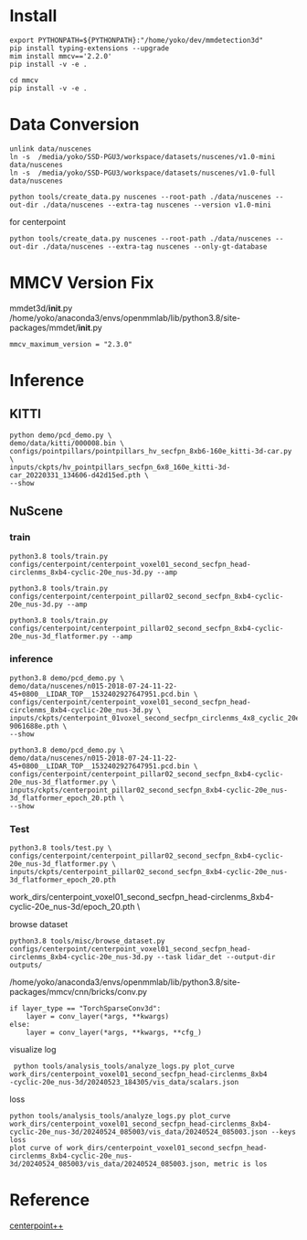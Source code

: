 # Install

```
export PYTHONPATH=${PYTHONPATH}:"/home/yoko/dev/mmdetection3d"
pip install typing-extensions --upgrade
mim install mmcv=='2.2.0'
pip install -v -e .
```

```
cd mmcv
pip install -v -e .
```

# Data Conversion

```
unlink data/nuscenes
ln -s  /media/yoko/SSD-PGU3/workspace/datasets/nuscenes/v1.0-mini data/nuscenes
ln -s  /media/yoko/SSD-PGU3/workspace/datasets/nuscenes/v1.0-full data/nuscenes
```

```
python tools/create_data.py nuscenes --root-path ./data/nuscenes --out-dir ./data/nuscenes --extra-tag nuscenes --version v1.0-mini
```

for centerpoint

```
python tools/create_data.py nuscenes --root-path ./data/nuscenes --out-dir ./data/nuscenes --extra-tag nuscenes --only-gt-database
```

# MMCV Version Fix

mmdet3d/__init__.py
/home/yoko/anaconda3/envs/openmmlab/lib/python3.8/site-packages/mmdet/__init__.py

```
mmcv_maximum_version = "2.3.0"
```

# Inference

## KITTI

```
python demo/pcd_demo.py \
demo/data/kitti/000008.bin \
configs/pointpillars/pointpillars_hv_secfpn_8xb6-160e_kitti-3d-car.py \
inputs/ckpts/hv_pointpillars_secfpn_6x8_160e_kitti-3d-car_20220331_134606-d42d15ed.pth \
--show
```

## NuScene

### train

```
python3.8 tools/train.py configs/centerpoint/centerpoint_voxel01_second_secfpn_head-circlenms_8xb4-cyclic-20e_nus-3d.py --amp
```

```
python3.8 tools/train.py configs/centerpoint/centerpoint_pillar02_second_secfpn_8xb4-cyclic-20e_nus-3d.py --amp
```

```
python3.8 tools/train.py configs/centerpoint/centerpoint_pillar02_second_secfpn_8xb4-cyclic-20e_nus-3d_flatformer.py --amp
```

### inference

```
python3.8 demo/pcd_demo.py \
demo/data/nuscenes/n015-2018-07-24-11-22-45+0800__LIDAR_TOP__1532402927647951.pcd.bin \
configs/centerpoint/centerpoint_voxel01_second_secfpn_head-circlenms_8xb4-cyclic-20e_nus-3d.py \
inputs/ckpts/centerpoint_01voxel_second_secfpn_circlenms_4x8_cyclic_20e_nus_20220810_030004-9061688e.pth \
--show
```

```
python3.8 demo/pcd_demo.py \
demo/data/nuscenes/n015-2018-07-24-11-22-45+0800__LIDAR_TOP__1532402927647951.pcd.bin \
configs/centerpoint/centerpoint_pillar02_second_secfpn_8xb4-cyclic-20e_nus-3d_flatformer.py \
inputs/ckpts/centerpoint_pillar02_second_secfpn_8xb4-cyclic-20e_nus-3d_flatformer_epoch_20.pth \
--show
```

### Test

```
python3.8 tools/test.py \
configs/centerpoint/centerpoint_pillar02_second_secfpn_8xb4-cyclic-20e_nus-3d_flatformer.py \
inputs/ckpts/centerpoint_pillar02_second_secfpn_8xb4-cyclic-20e_nus-3d_flatformer_epoch_20.pth
```

work_dirs/centerpoint_voxel01_second_secfpn_head-circlenms_8xb4-cyclic-20e_nus-3d/epoch_20.pth \\

browse dataset

```
python3.8 tools/misc/browse_dataset.py configs/centerpoint/centerpoint_voxel01_second_secfpn_head-circlenms_8xb4-cyclic-20e_nus-3d.py --task lidar_det --output-dir outputs/
```

/home/yoko/anaconda3/envs/openmmlab/lib/python3.8/site-packages/mmcv/cnn/bricks/conv.py

```
if layer_type == "TorchSparseConv3d":
    layer = conv_layer(*args, **kwargs)
else:
    layer = conv_layer(*args, **kwargs, **cfg_)
```

visualize log

```
 python tools/analysis_tools/analyze_logs.py plot_curve work_dirs/centerpoint_voxel01_second_secfpn_head-circlenms_8xb4
-cyclic-20e_nus-3d/20240523_184305/vis_data/scalars.json
```

loss

```
python tools/analysis_tools/analyze_logs.py plot_curve work_dirs/centerpoint_voxel01_second_secfpn_head-circlenms_8xb4-cyclic-20e_nus-3d/20240524_085003/vis_data/20240524_085003.json --keys loss
plot curve of work_dirs/centerpoint_voxel01_second_secfpn_head-circlenms_8xb4-cyclic-20e_nus-3d/20240524_085003/vis_data/20240524_085003.json, metric is los
```

# Reference

[centerpoint++](https://cvpr2021.wad.vision/)
